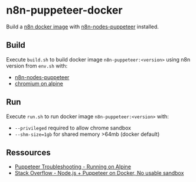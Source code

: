 # n8n-puppeteer-docker

Build a [n8n docker image](https://github.com/n8n-io/n8n/tree/master/docker/images/n8n) with [n8n-nodes-puppeteer](https://github.com/drudge/n8n-nodes-puppeteer) installed.

## Build

Execute `build.sh` to build docker image `n8n-puppeteer:<version>` using n8n version from `env.sh` with:
* [n8n-nodes-puppeteer](https://github.com/drudge/n8n-nodes-puppeteer)
* [chromium on alpine](https://github.com/puppeteer/puppeteer/blob/main/docs/troubleshooting.md#running-on-alpine)

## Run

Execute `run.sh` to run docker image `n8n-puppeteer:<version>` with:
* `--privileged` required to allow chrome sandbox
* `--shm-size=1gb` for shared memory >64mb (docker default)

## Ressources

* [Puppeteer Troubleshooting - Running on Alpine](https://github.com/puppeteer/puppeteer/blob/main/docs/troubleshooting.md#running-on-alpine)
* [Stack Overflow - Node.js + Puppeteer on Docker, No usable sandbox](https://stackoverflow.com/questions/62345581/node-js-puppeteer-on-docker-no-usable-sandbox)